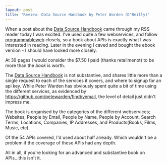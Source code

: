```yaml
---
layout: post
title: "Review: Data Source Handbook by Peter Warden (O'Reilly)"
---
```


When a post about the [Data Source Handbook](http://oreilly.com/catalog/0636920018254/) came through my RSS reader today I was excited. I've used quite a few webservices, and follow [programmableweb](http://programmableweb.com) closely, so a book about APIs is exactly what I was interested in reading. Later in the evening I caved and bought the ebook version - I should have looked more closely.

At 39 pages I would consider the $7.50 I paid (thanks retailmenot) to be more than the *book* is worth.

The [Data Source Handbook](http://oreilly.com/catalog/0636920018254/) is not substantive, and shares little more than a single request to each of the services it covers, and where to signup for an api key. While Peter Warden has obviously spent quite a bit of time using the different services, as evidenced by <https://github.com/petewarden/findbyemail>, the level of detail just didn't impress me.

The book is organised by the categories of the different webservices; Websites, People by Email, People by Name, People by Account, Search Terms, Locations, Companies, IP Addresses, and Products(Books, Films, Music, etc).

Of the 54 APIs covered, I'd used about half already. Which wouldn't be a problem if the coverage of these APIs had any depth.

All in all, if you're looking for an advanced and substantive book on APIs...this isn't it.